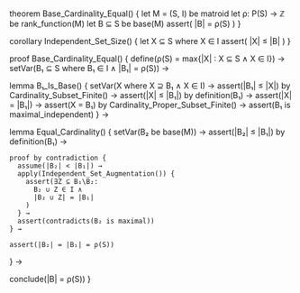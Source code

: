 theorem Base_Cardinality_Equal() {
  let M = (S, I) be matroid
  let ρ: P(S) → ℤ be rank_function(M)
  let B ⊆ S be base(M)
  assert(
    |B| = ρ(S)
  )
}

corollary Independent_Set_Size() {
  let X ⊆ S where X ∈ I
  assert(
    |X| ≤ |B|
  )
}

proof Base_Cardinality_Equal() {
  define(ρ(S) = max{|X| : X ⊆ S ∧ X ∈ I}) →
  setVar(B₁ ⊆ S where B₁ ∈ I ∧ |B₁| = ρ(S)) →
  
  lemma B₁_Is_Base() {
    setVar(X where X ⊇ B₁ ∧ X ∈ I) →
    assert(|B₁| ≤ |X|) by Cardinality_Subset_Finite() →
    assert(|X| ≤ |B₁|) by definition(B₁) →
    assert(|X| = |B₁|) →
    assert(X = B₁) by Cardinality_Proper_Subset_Finite() →
    assert(B₁ is maximal_independent)
  } →
  
  lemma Equal_Cardinality() {
    setVar(B₂ be base(M)) →
    assert(|B₂| ≤ |B₁|) by definition(B₁) →
    
    proof by contradiction {
      assume(|B₂| < |B₁|) →
      apply(Independent_Set_Augmentation()) {
        assert(∃Z ⊆ B₁\B₂: 
          B₂ ∪ Z ∈ I ∧ 
          |B₂ ∪ Z| = |B₁|
        )
      } →
      assert(contradicts(B₂ is maximal))
    } →
    
    assert(|B₂| = |B₁| = ρ(S))
  } →
  
  conclude(|B| = ρ(S))
}